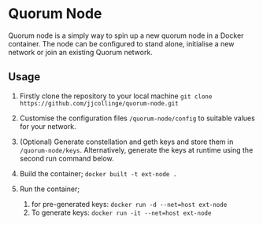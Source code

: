 # Quorum Node
Quorum node is a simply way to spin up a new quorum node in a Docker container. The node can be configured to stand alone, initialise a new network or join an existing Quorum network.

## Usage
1. Firstly clone the repository to your local machine
`git clone https://github.com/jjcollinge/quorum-node.git`

2. Customise the configuration files `/quorum-node/config` to suitable values for your network.

3. (Optional) Generate constellation and geth keys and store them in `/quorum-node/keys`. Alternatively, generate the keys at runtime using the second run command below.

3. Build the container; `docker built -t ext-node .`

4. Run the container;
    1. for pre-generated keys: `docker run -d --net=host ext-node`
    2. To generate keys: `docker run -it --net=host ext-node`



